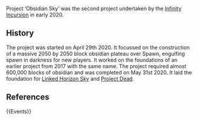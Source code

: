 Project ‘Obsidian Sky’ was the second project undertaken by the [Infinity Incursion](https://2b2t.miraheze.org/wiki/Infinity_Incursion) in early 2020.

## History
The project was started on April 29th 2020. It focussed on the construction of a massive 2050 by 2050 block obsidian plateau over Spawn, engulfing spawn in darkness for new players. It worked on the foundations of an earlier project from 2017 with the same name. The project required almost 600,000 blocks of obsidian and was completed on May 31st 2020. It laid the foundation for [Linked Horizon Sky](https://2b2t.miraheze.org/wiki/Linked_Horizon_Sky) and [Project Dead](https://2b2t.miraheze.org/wiki/Project_Dead).

## References
{{Events}}